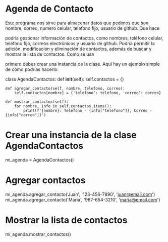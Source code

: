 # Agenda de Contacto
Este programa nos sirve para almacenar datos que pedimos que son nombre, correo, numero celular, telefono fijo, usuario de github.
Que hace

podría gestionar información de contactos, como nombres, teléfono celular, teléfono fijo, correos electrónicos y usuario de github. Podría permitir la adición, modificación y eliminación de contactos, además de buscar y mostrar la lista de contactos.
Como se usa 

primero debes crear una instancia de la clase. Aquí hay un ejemplo simple de cómo podrías hacerlo:

class AgendaContactos:
    def __init__(self):
        self.contactos = {}

    def agregar_contacto(self, nombre, telefono, correo):
        self.contactos[nombre] = {'telefono': telefono, 'correo': correo}

    def mostrar_contactos(self):
        for nombre, info in self.contactos.items():
            print(f'{nombre}: Teléfono - {info["telefono"]}, Correo - {info["correo"]}')

# Crear una instancia de la clase AgendaContactos
mi_agenda = AgendaContactos()

# Agregar contactos
mi_agenda.agregar_contacto('Juan', '123-456-7890', 'juan@email.com')
mi_agenda.agregar_contacto('Maria', '987-654-3210', 'maria@email.com')

# Mostrar la lista de contactos
mi_agenda.mostrar_contactos()